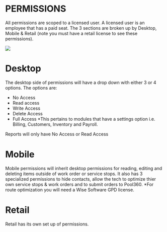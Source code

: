 # PERMISSIONS

All permissions are scoped to a licensed user. A licensed user is an employee that has a paid seat.
The 3 sections are broken up by Desktop, Mobile & Retail (note you must have a retail license to see these permissions).

![](https://wiselibrary.blob.core.windows.net/docs/Windows/EmployeePermissions.png)

# Desktop

The desktop side of permissions will have a drop down with either 3 or 4 options.
The options are:

- No Access
- Read access
- Write Access
- Delete Access
- Full Access    *This pertains to modules that have a settings option i.e. Billing, Customers, Inventory and Payroll.

Reports will only have No Access or Read Access

# Mobile
  
Mobile permissions will inherit desktop permissions for reading, editing and deleting items outside of work order or service stops. It also has 3 specialized permissions to hide contacts, allow the tech to optimize thier own service stops & work orders and to submit orders to Pool360.
*For route optimization you will need a Wise Software GPD license.

# Retail
Retail has its own set up of permissions.


  


